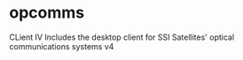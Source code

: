 # opcomms
<head>CLient IV</head>
Includes the desktop client for SSI Satellites' optical communications systems v4